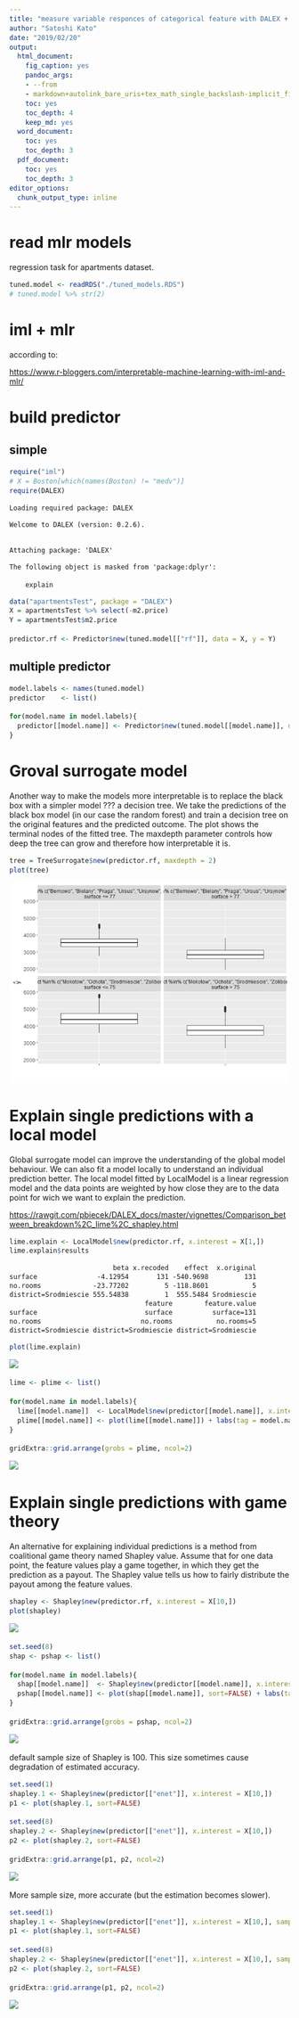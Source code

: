 ```yaml
---
title: "measure variable responces of categorical feature with DALEX + mlr"
author: "Satoshi Kato"
date: "2019/02/20"
output:
  html_document:
    fig_caption: yes
    pandoc_args:
    - --from
    - markdown+autolink_bare_uris+tex_math_single_backslash-implicit_figures
    toc: yes
    toc_depth: 4
    keep_md: yes
  word_document:
    toc: yes
    toc_depth: 3
  pdf_document:
    toc: yes
    toc_depth: 3
editor_options: 
  chunk_output_type: inline
---
```




# read mlr models

regression task for apartments dataset.


```r
tuned.model <- readRDS("./tuned_models.RDS")
# tuned.model %>% str(2)
```


# iml + mlr

according to:

https://www.r-bloggers.com/interpretable-machine-learning-with-iml-and-mlr/


# build predictor

## simple


```r
require("iml")
# X = Boston[which(names(Boston) != "medv")]
require(DALEX)
```

```
Loading required package: DALEX
```

```
Welcome to DALEX (version: 0.2.6).
```

```

Attaching package: 'DALEX'
```

```
The following object is masked from 'package:dplyr':

    explain
```

```r
data("apartmentsTest", package = "DALEX")
X = apartmentsTest %>% select(-m2.price)
Y = apartmentsTest$m2.price

predictor.rf <- Predictor$new(tuned.model[["rf"]], data = X, y = Y)
```


## multiple predictor


```r
model.labels <- names(tuned.model)
predictor    <- list()

for(model.name in model.labels){
  predictor[[model.name]] <- Predictor$new(tuned.model[[model.name]], data = X, y = Y)
}
```



# Groval surrogate model

Another way to make the models more interpretable is to replace the black box with a simpler model ??? a decision tree. We take the predictions of the black box model (in our case the random forest) and train a decision tree on the original features and the predicted outcome.
The plot shows the terminal nodes of the fitted tree.
The maxdepth parameter controls how deep the tree can grow and therefore how interpretable it is.



```r
tree = TreeSurrogate$new(predictor.rf, maxdepth = 2)
plot(tree)
```

![](050_surrogate_model_files/figure-html/unnamed-chunk-3-1.png)<!-- -->

# Explain single predictions with a local model

Global surrogate model can improve the understanding of the global model behaviour.
We can also fit a model locally to understand an individual prediction better. The local model fitted by LocalModel is a linear regression model and the data points are weighted by how close they are to the data point for wich we want to explain the prediction.

https://rawgit.com/pbiecek/DALEX_docs/master/vignettes/Comparison_between_breakdown%2C_lime%2C_shapley.html




```r
lime.explain <- LocalModel$new(predictor.rf, x.interest = X[1,])
lime.explain$results
```

```
                          beta x.recoded    effect  x.original
surface               -4.12954       131 -540.9698         131
no.rooms             -23.77202         5 -118.8601           5
district=Srodmiescie 555.54838         1  555.5484 Srodmiescie
                                  feature        feature.value
surface                           surface          surface=131
no.rooms                         no.rooms           no.rooms=5
district=Srodmiescie district=Srodmiescie district=Srodmiescie
```


```r
plot(lime.explain)
```

![](050_surrogate_model_files/figure-html/unnamed-chunk-5-1.png)<!-- -->




```r
lime <- plime <- list()

for(model.name in model.labels){
  lime[[model.name]]  <- LocalModel$new(predictor[[model.name]], x.interest = X[10,])
  plime[[model.name]] <- plot(lime[[model.name]]) + labs(tag = model.name)
}

gridExtra::grid.arrange(grobs = plime, ncol=2)
```

![](050_surrogate_model_files/figure-html/unnamed-chunk-6-1.png)<!-- -->


# Explain single predictions with game theory

An alternative for explaining individual predictions is a method from coalitional game theory named Shapley value.
Assume that for one data point, the feature values play a game together, in which they get the prediction as a payout. The Shapley value tells us how to fairly distribute the payout among the feature values.


```r
shapley <- Shapley$new(predictor.rf, x.interest = X[10,])
plot(shapley)
```

![](050_surrogate_model_files/figure-html/unnamed-chunk-7-1.png)<!-- -->


```r
set.seed(8)
shap <- pshap <- list()

for(model.name in model.labels){
  shap[[model.name]]  <- Shapley$new(predictor[[model.name]], x.interest = X[10,])
  pshap[[model.name]] <- plot(shap[[model.name]], sort=FALSE) + labs(tag = model.name)
}

gridExtra::grid.arrange(grobs = pshap, ncol=2)
```

![](050_surrogate_model_files/figure-html/unnamed-chunk-8-1.png)<!-- -->


default sample size of Shapley is 100. This size sometimes cause degradation of estimated accuracy.


```r
set.seed(1)
shapley.1 <- Shapley$new(predictor[["enet"]], x.interest = X[10,])
p1 <- plot(shapley.1, sort=FALSE)

set.seed(8)
shapley.2 <- Shapley$new(predictor[["enet"]], x.interest = X[10,])
p2 <- plot(shapley.2, sort=FALSE)

gridExtra::grid.arrange(p1, p2, ncol=2)
```

![](050_surrogate_model_files/figure-html/unnamed-chunk-9-1.png)<!-- -->

More sample size, more accurate (but the estimation becomes slower).


```r
set.seed(1)
shapley.1 <- Shapley$new(predictor[["enet"]], x.interest = X[10,], sample.size = 100 * 10)
p1 <- plot(shapley.1, sort=FALSE)

set.seed(8)
shapley.2 <- Shapley$new(predictor[["enet"]], x.interest = X[10,], sample.size = 100 * 10)
p2 <- plot(shapley.2, sort=FALSE)

gridExtra::grid.arrange(p1, p2, ncol=2)
```

![](050_surrogate_model_files/figure-html/unnamed-chunk-10-1.png)<!-- -->
